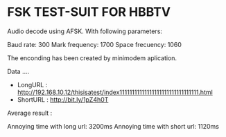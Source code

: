 FSK TEST-SUIT FOR HBBTV
=======================

Audio decode using AFSK. With following parameters:

Baud rate: 300
Mark frequency: 1700
Space frecuency: 1060

The enconding has been created by minimodem aplication.

Data
....

* LongURL : http://192.168.10.12/thisisatest/index11111111111111111111111111111111.html
* ShortURL : http://bit.ly/1pZ4h0T

Average result :

Annoying time with long url: 3200ms
Annoying time with short url: 1120ms


